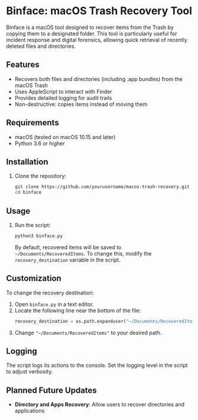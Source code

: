 # Binface: macOS Trash Recovery Tool

Binface is a macOS tool designed to recover items from the Trash by copying them to a designated folder. This tool is particularly useful for incident response and digital forensics, allowing quick retrieval of recently deleted files and directories.

## Features
- Recovers both files and directories (including .app bundles) from the macOS Trash
- Uses AppleScript to interact with Finder
- Provides detailed logging for audit trails
- Non-destructive: copies items instead of moving them

## Requirements
- macOS (tested on macOS 10.15 and later)
- Python 3.6 or higher

## Installation
1. Clone the repository:
    ```bash
    git clone https://github.com/yourusername/macos-trash-recovery.git
    cd binface
    ```

## Usage
1. Run the script:
    ```bash
    python3 binface.py
    ```
   By default, recovered items will be saved to `~/Documents/RecoveredItems`. To change this, modify the `recovery_destination` variable in the script.

## Customization
To change the recovery destination:
1. Open `binface.py` in a text editor.
2. Locate the following line near the bottom of the file:
    ```python
    recovery_destination = os.path.expanduser("~/Documents/RecoveredItems")
    ```
3. Change `"~/Documents/RecoveredItems"` to your desired path.

## Logging
The script logs its actions to the console. Set the logging level in the script to adjust verbosity.

## Planned Future Updates
- **Directory and Apps Recovery**: Allow users to recover directories and applications 
